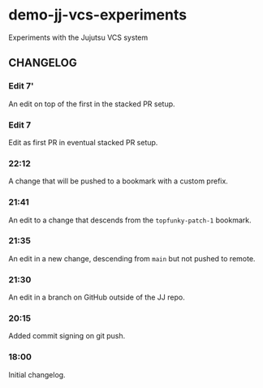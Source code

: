 # demo-jj-vcs-experiments

Experiments with the Jujutsu VCS system

## CHANGELOG

### Edit 7'

An edit on top of the first in the stacked PR setup.

### Edit 7

Edit as first PR in eventual stacked PR setup.

### 22:12

A change that will be pushed to a bookmark with a custom prefix.

### 21:41

An edit to a change that descends from the `topfunky-patch-1` bookmark.

### 21:35

An edit in a new change, descending from `main` but not pushed to remote.

### 21:30

An edit in a branch on GitHub outside of the JJ repo.

### 20:15

Added commit signing on git push.

### 18:00

Initial changelog.
